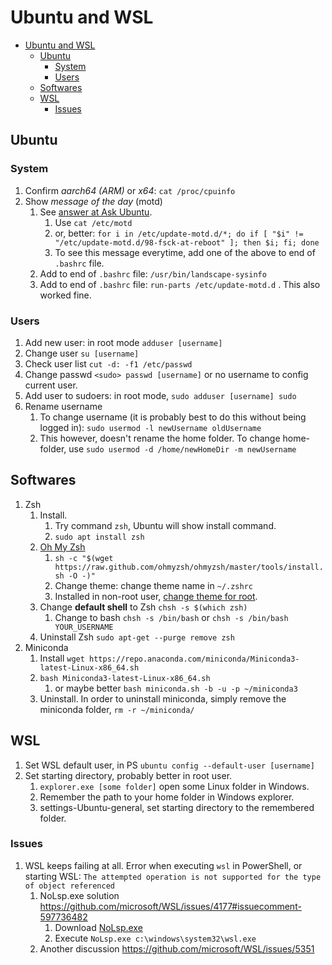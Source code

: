 # Ubuntu and WSL

- [Ubuntu and WSL](#ubuntu-and-wsl)
  - [Ubuntu](#ubuntu)
    - [System](#system)
    - [Users](#users)
  - [Softwares](#softwares)
  - [WSL](#wsl)
    - [Issues](#issues)

## Ubuntu

### System

1. Confirm *aarch64 (ARM)* or *x64*: `cat /proc/cpuinfo`
1. Show *message of the day* (motd)
   1. See [answer at Ask Ubuntu](https://askubuntu.com/questions/319528/how-to-see-the-details-which-ubuntu-shows-at-the-time-of-login-anytime).
      1. Use `cat /etc/motd` 
      1. or, better: `for i in /etc/update-motd.d/*; do if [ "$i" != "/etc/update-motd.d/98-fsck-at-reboot" ]; then $i; fi; done`
      1. To see this message everytime, add one of the above to end of `.bashrc` file.
   1. Add to end of `.bashrc` file: `/usr/bin/landscape-sysinfo`
   1. Add to end of `.bashrc` file: `run-parts /etc/update-motd.d` . This also worked fine.

### Users

1. Add new user: in root mode `adduser [username]`
1. Change user `su [username]`
1. Check user list `cut -d: -f1 /etc/passwd`
1. Change passwd `<sudo> passwd [username]` or no username to config current user.
1. Add user to sudoers: in root mode, `sudo adduser [username] sudo`
1. Rename username
   1. To change username (it is probably best to do this without being logged in): `sudo usermod -l newUsername oldUsername`
   1. This however, doesn't rename the home folder. To change home-folder, use `sudo usermod -d /home/newHomeDir -m newUsername`

## Softwares

1. Zsh
   1. Install.
      1. Try command `zsh`, Ubuntu will show install command.
      1. `sudo apt install zsh`
   1. [Oh My Zsh](https://ohmyz.sh/)
      1. `sh -c "$(wget https://raw.github.com/ohmyzsh/ohmyzsh/master/tools/install.sh -O -)"`
      1. Change theme: change theme name in `~/.zshrc`
      1. Installed in non-root user, [change theme for root](https://askubuntu.com/questions/521469/oh-my-zsh-for-the-root-and-for-all-user).
   1. Change **default shell** to Zsh `chsh -s $(which zsh)`
      1. Change to bash `chsh -s /bin/bash` or `chsh -s /bin/bash YOUR_USERNAME`
   1. Uninstall Zsh `sudo apt-get --purge remove zsh`
1. Miniconda
   1. Install `wget https://repo.anaconda.com/miniconda/Miniconda3-latest-Linux-x86_64.sh`
   1. `bash Miniconda3-latest-Linux-x86_64.sh`
      1. or maybe better `bash miniconda.sh -b -u -p ~/miniconda3`
   1. Uninstall. In order to uninstall miniconda, simply remove the miniconda folder, `rm -r ~/miniconda/`

## WSL

1. Set WSL default user, in PS `ubuntu config --default-user [username]`
1. Set starting directory, probably better in root user.
   1. `explorer.exe [some folder]` open some Linux folder in Windows.
   1. Remember the path to your home folder in Windows explorer.
   1. settings-Ubuntu-general, set starting directory to the remembered folder.

### Issues

1. WSL keeps failing at all. Error when executing `wsl` in PowerShell, or starting WSL: `The attempted operation is not supported for the type of object referenced`
   1. NoLsp.exe solution  https://github.com/microsoft/WSL/issues/4177#issuecomment-597736482
      1. Download [NoLsp.exe](http://www.proxifier.com/tmp/Test20200228/NoLsp.exe)
      1. Execute `NoLsp.exe c:\windows\system32\wsl.exe`
   1. Another discussion https://github.com/microsoft/WSL/issues/5351